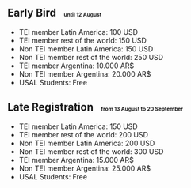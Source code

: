 ## Early Bird <span style="font-size:0.5em; text-transform: none; padding-left: 1em;">until 12 August</span>

- TEI member Latin America: 100 USD
- TEI member rest of the world: 150 USD
- Non TEI member Latin America: 150 USD
- Non TEI member rest of the world: 250 USD
- TEI member Argentina: 10.000 AR$
- Non TEI member Argentina: 20.000 AR$
- USAL Students: Free

## Late Registration <span style="font-size:0.5em; text-transform: none; padding-left: 1em;">from 13 August to 20 September</span>

- TEI member Latin America: 150 USD
- TEI member rest of the world: 200 USD
- Non TEI member Latin America: 200 USD
- Non TEI member rest of the world: 300 USD
- TEI member Argentina: 15.000 AR$
- Non TEI member Argentina: 25.000 AR$
- USAL Students: Free


